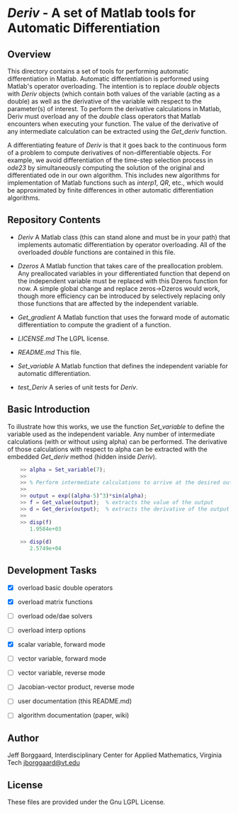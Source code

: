 *Deriv* - A set of Matlab tools for Automatic Differentiation
=======


 
Overview
--------

This directory contains a set of tools for performing automatic differentiation
in Matlab.  Automatic differentiation is performed using Matlab's operator
overloading.  The intention is to replace *double* objects with *Deriv* objects
(which contain both values of the variable (acting as a double) as well as the
derivative of the variable with respect to the parameter(s) of interest.
To perform the derivative calculations in Matlab, Deriv must overload any of 
the *double* class operators that Matlab encounters when executing your
function.  The value of the derivative of any intermediate calculation can
be extracted using the _Get_deriv_ function.  

A differentiating feature of *Deriv* is that it goes back to the continuous 
form of a problem to compute derivatives of non-differentiable objects.  For
example, we avoid differentiation of the time-step selection process in *ode23*
by simultaneously computing the solution of the original and differentiated
ode in our own algorithm.  This includes new algorithms for implementation 
of Matlab functions such as *interp1*, *QR*, etc., which would be approximated by
finite differences in other automatic differentiation algorithms.

Repository Contents
--------
* _Deriv_  A Matlab class (this can stand alone and must be in your path) that implements automatic differentiation by operator overloading.  All of the overloaded _double_ functions are contained in this file.

* _Dzeros_  A Matlab function that takes care of the preallocation problem.  Any preallocated variables in your differentiated function that depend on the independent variable must be replaced with this Dzeros function for now.  A simple global change and replace zeros->Dzeros would work, though more efficiency can be introduced by selectively replacing only those functions that are affected by the independent variable.

* _Get_gradient_  A Matlab function that uses the forward mode of automatic differentiation to compute the gradient of a function.

* _LICENSE.md_  The LGPL license.

* _README.md_  This file.

* _Set_variable_  A Matlab function that defines the independent variable for automatic differentiation.

* _test_Deriv_  A series of unit tests for _Deriv_.


Basic Introduction
--------

To illustrate how this works, we use the function *Set_variable* to define
the variable used as the independent variable.  Any number of intermediate
calculations (with or without using alpha) can be performed.  The derivative
of those calculations with respect to alpha can be extracted with the 
embedded *Get_deriv* method (hidden inside *Deriv*).

```matlab
    >> alpha = Set_variable(7);
    >>
    >> % Perform intermediate calculations to arrive at the desired output.
    >>
    >> output = exp((alpha-5)^3)*sin(alpha);
    >> f = Get_value(output);  % extracts the value of the output
    >> d = Get_deriv(output);  % extracts the derivative of the output wrt alpha
    >>
    >> disp(f)
       1.9584e+03
   
    >> disp(d)
       2.5749e+04
````

Development Tasks
--------
- [x] overload basic double operators
- [x] overload matrix functions
- [ ] overload ode/dae solvers
- [ ] overload interp options

- [x] scalar variable, forward mode
- [ ] vector variable, forward mode
- [ ] vector variable, reverse mode
- [ ] Jacobian-vector product, reverse mode

- [ ] user documentation (this README.md)
- [ ] algorithm documentation (paper, wiki)


Author
--------
Jeff Borggaard, Interdisciplinary Center for Applied Mathematics, Virginia Tech
jborggaard@vt.edu

License
--------
These files are provided under the Gnu LGPL License.
